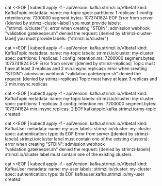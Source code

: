 cat <<EOF | kubectl apply -f -
apiVersion: kafka.strimzi.io/v1beta1
kind: KafkaTopic
metadata:
  name: my-topic
spec:
  partitions: 1
  replicas: 1
  config:
    retention.ms: 7200000
    segment.bytes: 1073741824
EOF
Error from server ([denied by strimzi-cluster-label] you must provide labels: {"strimzi.io/cluster"}): error when creating "STDIN": admission webhook "validation.gatekeeper.sh" denied the request: [denied by strimzi-cluster-label] you must provide labels: {"strimzi.io/cluster"}





cat <<EOF | kubectl apply -f -
apiVersion: kafka.strimzi.io/v1beta1
kind: KafkaTopic
metadata:
  name: my-topic
  labels:
    strimzi.io/cluster: my-cluster
spec:
  partitions: 1
  replicas: 1
  config:
    retention.ms: 7200000
    segment.bytes: 1073741824
EOF
Error from server ([denied by strimzi-replicas] Topic must have at least 3 replicas and 2 min.insync.replicas): error when creating "STDIN": admission webhook "validation.gatekeeper.sh" denied the request: [denied by strimzi-replicas] Topic must have at least 3 replicas and 2 min.insync.replicas









cat <<EOF | kubectl apply -f -
apiVersion: kafka.strimzi.io/v1beta1
kind: KafkaTopic
metadata:
  name: my-topic
  labels:
    strimzi.io/cluster: my-cluster
spec:
  partitions: 1
  replicas: 3
  config:
    retention.ms: 7200000
    segment.bytes: 1073741824
    min.insync.replicas: 2
EOF
kafkatopic.kafka.strimzi.io/my-topic created








cat <<EOF | kubectl apply -f -
apiVersion: kafka.strimzi.io/v1beta1
kind: KafkaUser
metadata:
  name: my-user
  labels:
    strimzi.io/cluster: my-cluster
spec:
  authentication:
    type: tls
EOF
Error from server ([denied by strimzi-labels] strimzi.io/cluster label must contain one of the existing clusters): error when creating "STDIN": admission webhook "validation.gatekeeper.sh" denied the request: [denied by strimzi-labels] strimzi.io/cluster label must contain one of the existing clusters





cat <<EOF | kubectl apply -f -
apiVersion: kafka.strimzi.io/v1beta1
kind: KafkaUser
metadata:
  name: my-user
  labels:
    strimzi.io/cluster: my-cluster
spec:
  authentication:
    type: tls
EOF
kafkauser.kafka.strimzi.io/my-user created